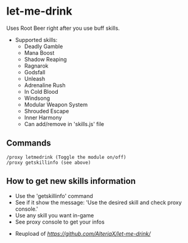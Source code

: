 # let-me-drink

Uses Root Beer right after you use buff skills.

* Supported skills:
   * Deadly Gamble
   * Mana Boost
   * Shadow Reaping
   * Ragnarok
   * Godsfall
   * Unleash
   * Adrenaline Rush
   * In Cold Blood
   * Windsong
   * Modular Weapon System
   * Shrouded Escape
   * Inner Harmony
   * Can add/remove in 'skills.js' file

## Commands
```
/proxy letmedrink (Toggle the module on/off)
/proxy getskillinfo (see above)
```

## How to get new skills information
 * Use the 'getskillinfo' command
 * See if it show the message: 'Use the desired skill and check proxy console.'
 * Use any skill you want in-game
 * See proxy console to get your infos

- Reupload of *https://github.com/AlteriaX/let-me-drink/*